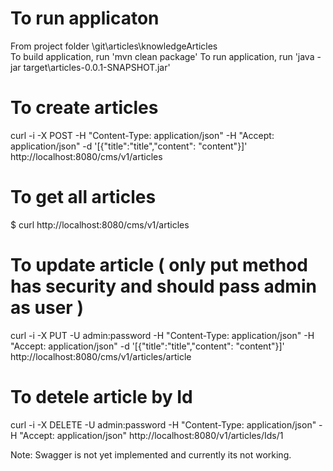 # To run applicaton
From project folder \git\articles\knowledgeArticles\
To build application, run 'mvn clean package'
To run application, run 'java -jar target\articles-0.0.1-SNAPSHOT.jar' 


# To create articles
curl -i -X POST -H "Content-Type: application/json" -H "Accept: application/json" -d  '[{"title":"title","content": "content"}]' http://localhost:8080/cms/v1/articles

# To get all articles
$ curl http://localhost:8080/cms/v1/articles

# To update article ( only put method has security and should pass admin as user )
curl -i -X PUT -U admin:password -H "Content-Type: application/json" -H "Accept: application/json" -d  '[{"title":"title","content": "content"}]' http://localhost:8080/cms/v1/articles/article

# To detele article by Id
curl -i -X DELETE -U admin:password -H "Content-Type: application/json" -H "Accept: application/json"  http://localhost:8080/v1/articles/Ids/1


Note: Swagger is not yet implemented and currently its not working.
